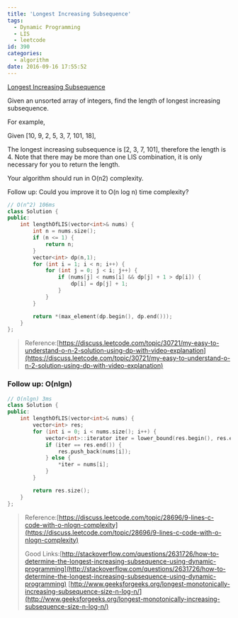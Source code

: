 ```yaml
---
title: 'Longest Increasing Subsequence'
tags:
  - Dynamic Programming
  - LIS
  - leetcode
id: 390
categories:
  - algorithm
date: 2016-09-16 17:55:52
---
```


[Longest Increasing Subsequence](https://leetcode.com/problems/longest-increasing-subsequence/)

Given an unsorted array of integers, find the length of longest increasing subsequence.

For example,

Given [10, 9, 2, 5, 3, 7, 101, 18],

The longest increasing subsequence is [2, 3, 7, 101], therefore the length is 4\. Note that there may be more than one LIS combination, it is only necessary for you to return the length.

Your algorithm should run in O(n2) complexity.

Follow up: Could you improve it to O(n log n) time complexity?



``` cpp
// O(n^2) 106ms
class Solution {
public:
    int lengthOfLIS(vector<int>& nums) {
        int n = nums.size();
        if (n <= 1) {
            return n;
        }
        vector<int> dp(n,1);
        for (int i = 1; i < n; i++) {
            for (int j = 0; j < i; j++) {
                if (nums[j] < nums[i] && dp[j] + 1 > dp[i]) {
                    dp[i] = dp[j] + 1;
                }
            }
        }

        return *(max_element(dp.begin(), dp.end()));
    }
};
```

> Reference:[https://discuss.leetcode.com/topic/30721/my-easy-to-understand-o-n-2-solution-using-dp-with-video-explanation](https://discuss.leetcode.com/topic/30721/my-easy-to-understand-o-n-2-solution-using-dp-with-video-explanation)

### Follow up: O(nlgn)



``` cpp
// O(nlgn) 3ms
class Solution {
public:
    int lengthOfLIS(vector<int>& nums) {
        vector<int> res;
        for (int i = 0; i < nums.size(); i++) {
            vector<int>::iterator iter = lower_bound(res.begin(), res.end(), nums[i]);
            if (iter == res.end()) {
                res.push_back(nums[i]);
            } else {
                *iter = nums[i];
            }
        }

        return res.size();
    }
};
```

> Reference:[https://discuss.leetcode.com/topic/28696/9-lines-c-code-with-o-nlogn-complexity](https://discuss.leetcode.com/topic/28696/9-lines-c-code-with-o-nlogn-complexity)
> 
> Good Links:[http://stackoverflow.com/questions/2631726/how-to-determine-the-longest-increasing-subsequence-using-dynamic-programming](http://stackoverflow.com/questions/2631726/how-to-determine-the-longest-increasing-subsequence-using-dynamic-programming)
>   [http://www.geeksforgeeks.org/longest-monotonically-increasing-subsequence-size-n-log-n/](http://www.geeksforgeeks.org/longest-monotonically-increasing-subsequence-size-n-log-n/)